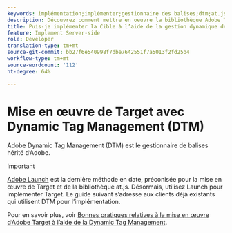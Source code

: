 ```yaml
---
keywords: implémentation;implémenter;gestionnaire des balises;dtm;at.js;gestionnaire dynamique des balises
description: Découvrez comment mettre en oeuvre la bibliothèque Adobe Target at.js à l’aide de l’ancienne gestion dynamique des balises. Le lancement d’Adobe est la méthode préférée pour implémenter la Cible.
title: Puis-je implémenter la Cible à l’aide de la gestion dynamique des balises (DTM) ?
feature: Implement Server-side
role: Developer
translation-type: tm+mt
source-git-commit: bb27f6e540998f7dbe7642551f7a5013f2fd25b4
workflow-type: tm+mt
source-wordcount: '112'
ht-degree: 64%

---
```



# Mise en œuvre de Target avec Dynamic Tag Management (DTM)

Adobe Dynamic Tag Management (DTM) est le gestionnaire de balises hérité d’Adobe.

>[!IMPORTANT]
>
>[Adobe Launch](/help/c-implementing-target/c-implementing-target-for-client-side-web/how-to-deployatjs/cmp-implementing-target-using-adobe-launch.md#topic_5234DDAEB0834333BD6BA1B05892FC25) est la dernière méthode en date, préconisée pour la mise en œuvre de Target et de la bibliothèque at.js. Désormais, utilisez Launch pour implémenter Target. Le guide suivant s’adresse aux clients déjà existants qui utilisent DTM pour l’implémentation.

Pour en savoir plus, voir [Bonnes pratiques relatives à la mise en œuvre d’Adobe Target à l’aide de la Dynamic Tag Management](https://experienceleague.adobe.com/docs/dtm/implementing/overview.html).
